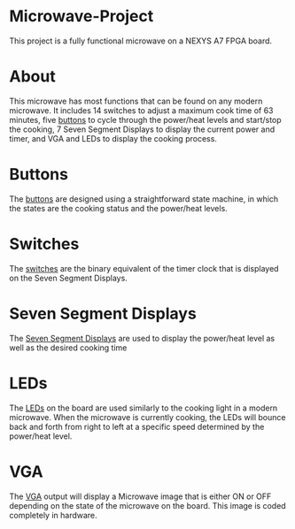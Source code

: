# Microwave-Project 
This project is a fully functional microwave on a NEXYS A7 FPGA board. 

# About
This microwave has most functions that can be found on any modern microwave. It includes 14 switches to adjust a maximum cook time of 63 minutes, five [buttons](https://github.com/ishwo0/Microwave-Project/blob/main/Code/Design%20Files%20(RTL)/top_buttonMaster.v) to cycle through the power/heat levels and start/stop the cooking, 
7 Seven Segment Displays to display the current power and timer, and VGA and LEDs to display the cooking process.

# Buttons
The [buttons](https://github.com/ishwo0/Microwave-Project/blob/main/Code/Design%20Files%20(RTL)/top_buttonMaster.v) are designed using a straightforward state machine, in which the states are the cooking status and the power/heat levels.

# Switches
The [switches](https://github.com/ishwo0/Microwave-Project/blob/main/Code/Design%20Files%20(RTL)/top_7segMaster.v) are the binary equivalent of the timer clock that is displayed on the Seven Segment Displays. 

# Seven Segment Displays
The [Seven Segment Displays](https://github.com/ishwo0/Microwave-Project/blob/main/Code/Design%20Files%20(RTL)/top_7segMaster.v) are used to display the power/heat level as well as the desired cooking time

# LEDs
The [LEDs](https://github.com/ishwo0/Microwave-Project/blob/main/Code/Design%20Files%20(RTL)/top_LEDMaster.v) on the board are used similarly to the cooking light in a modern microwave. When the microwave is currently cooking, the LEDs will bounce back and forth from right to left at a specific speed determined by the power/heat level.

# VGA
The [VGA](https://github.com/ishwo0/Microwave-Project/blob/main/Code/Design%20Files%20(RTL)/top_vgaMaster.v) output will display a Microwave image that is either ON or OFF depending on the state of the microwave on the board. This image is coded completely in hardware.
